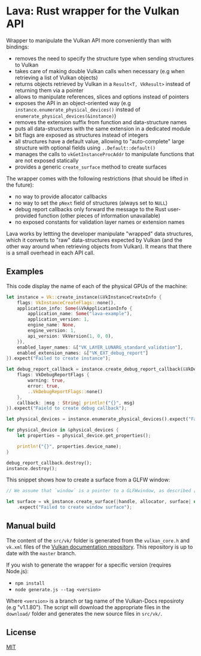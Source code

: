 # Lava: Rust wrapper for the Vulkan API

Wrapper to manipulate the Vulkan API more conveniently than with bindings:

- removes the need to specify the structure type when sending structures to Vulkan
- takes care of making double Vulkan calls when necessary (e.g when retrieving a list of Vulkan objects)
- returns objects retrieved by Vulkan in a `Result<T, VkResult>` instead of returning them via a pointer
- allows to manipulate references, slices and options instead of pointers
- exposes the API in an object-oriented way (e.g `instance.enumerate_physical_devices()` instead of `enumerate_physical_devices(&instance)`)
- removes the extension suffix from function and data-structure names
- puts all data-structures with the same extension in a dedicated module
- bit flags are exposed as structures instead of integers
- all structures have a default value, allowing to "auto-complete" large structure with optional fields using `..Default::default()`
- manages the calls to `vkGetInstanceProcAddr` to manipulate functions that are not exposed statically
- provides a generic `create_surface` method to create surfaces

The wrapper comes with the following restrictions (that should be lifted in the future):

- no way to provide allocator callbacks
- no way to set the `pNext` field of structures (always set to `NULL`)
- debug report callbacks only forward the message to the Rust user-provided function (other pieces of information unavailable)
- no exposed constants for validation layer names or extension names

Lava works by lettting the developer manipulate "wrapped" data structures, which it converts to "raw" data-structures
expected by Vulkan (and the other way around when retrieving objects from Vulkan).
It means that there is a small overhead in each API call.

## Examples

This code display the name of each of the physical GPUs of the machine:

```rust
let instance = Vk::create_instance(&VkInstanceCreateInfo {
    flags: VkInstanceCreateFlags::none(),
    application_info: Some(&VkApplicationInfo {
        application_name: Some("lava-example"),
        application_version: 1,
        engine_name: None,
        engine_version: 1,
        api_version: VkVersion(1, 0, 0),
    }),
    enabled_layer_names: &["VK_LAYER_LUNARG_standard_validation"],
    enabled_extension_names: &["VK_EXT_debug_report"]
}).expect("Failed to create instance");

let debug_report_callback = instance.create_debug_report_callback(&VkDebugReportCallbackCreateInfo {
    flags: VkDebugReportFlags {
        warning: true,
        error: true,
        ..VkDebugReportFlags::none()
    },
    callback: |msg : String| println!("{}", msg)
}).expect("Faield to create debug callback");

let physical_devices = instance.enumerate_physical_devices().expect("Failed to retrieve physical devices");

for physical_device in &physical_devices {
    let properties = physical_device.get_properties();

    println!("{}", properties.device_name);
}

debug_report_callback.destroy();
instance.destroy();
```

This snippet shows how to create a surface from a GLFW window:

```rust
// We assume that `window` is a pointer to a GLFWwindow, as described [here](http://www.glfw.org/docs/latest/group__vulkan.html#ga1a24536bec3f80b08ead18e28e6ae965)

let surface = vk_instance.create_surface(|handle, allocator, surface| unsafe { glfwCreateWindowSurface(handle, self._window, allocator, surface) })
    .expect("Failed to create window surface");
```

## Manual build

The content of the `src/vk/` folder is generated from the `vulkan_core.h` and `vk.xml` files of the
[Vulkan documentation repository](https://github.com/KhronosGroup/Vulkan-Docs).
This repository is up to date with the `master` branch.

If you wish to generate the wrapper for a specific version (requires Node.js):

- `npm install`
- `node generate.js --tag <version>`

Where `<version>` is a branch or tag name of the Vulkan-Docs reposiroty (e.g "v1.1.80").
The script will download the appropriate files in the `download/` folder and generates the
new source files in `src/vk/`.

## License

[MIT](https://opensource.org/licenses/MIT)